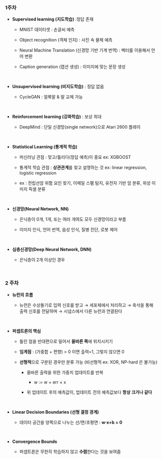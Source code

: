 ### 1주차
- **Supervised learning (지도학습)** :정답 존재

    - MNIST 데이터셋 : 손글씨 예측
   
    - Object recognition (객체 인지) : 사진 속 물체 예측
   
    - Neural Machine Translation (신경망 기반 기계 번역) : 벡터를 이용해서 언어 변환 
   
    - Caption generation (캡션 생성) : 이미지에 맞는 문장 생성

<br/>

- **Unsupervised learning (비지도학습)** : 정답 없음

    - CycleGAN : 얼룩말 & 말 교체 가능 

<br/>

- **Reinforcement learning (강화학습)** : 보상 최대

    - DeepMind : 단일 신경망(single network)으로 Atari 2600 플레이

 <br/>
 
- **Statistical Learning (통계적 학습)**

    - 머신러닝 관점 : 맞고/틀리다(정답 예측)이 중요 ex: XGBOOST

    - 통계적 학습 관점 : **상관관계**를 찾고 설명하는 것 ex: linear regression, logistic regression
      
    - ex : 전립선암 위험 요인 찾기, 이메일 스팸 탐지, 유전자 기반 암 분류, 위성 이미지 픽셀 분류

<br/>

- **신경망(Neural Network, NN)**

    - 은닉층이 0개, 1개, 또는 여러 개여도 모두 신경망이라고 부름
 
    - 이미지 인식, 언어 번역, 음성 인식, 질병 진단, 로봇 제어

<br/>

- **심층신경망(Deep Neural Network, DNN)**

    - 은닉층이 2개 이상인 경우
 
<br/>

### 2 주차 

- **뉴런의 흐름**

    -  뉴런은 수상돌기로 입력 신호를 받고 → 세포체에서 처리하고 → 축삭을 통해 출력 신호를 전달하며 → 시냅스에서 다른 뉴런과 연결된다

<br/>

- **퍼셉트론의 핵심**

    - 틀린 점을 반대편으로 밀어서 **올바른 쪽**에 위치시키기 

    - **임계점** : (가중합 + 편향) > 0 이면 출력=1, 그렇지 않으면 0

    - **선형적**으로 구분된 경우만 분류 가능 (비선형적 ex: XOR, NP-hard 은 불가능)
 
        - 올바른 출력을 위한 가중치 업데이트를 반복
     
            - w := w + err × x 
     
        - 위 업데이트 후의 예측값이, 업데이트 전의 예측값보다 **항상 크거나 같다**

<br/>

- **Linear Decision Boundaries (선형 결정 경계)**

    - 데이터 공간을 양쪽으로 나누는 선/면/초평면 : **w⋅x+b = 0**

<br/>

- **Convergence Bounds**

    - 퍼셉트론은 무한히 학습하지 않고 **수렴**한다는 것을 보여줌 
